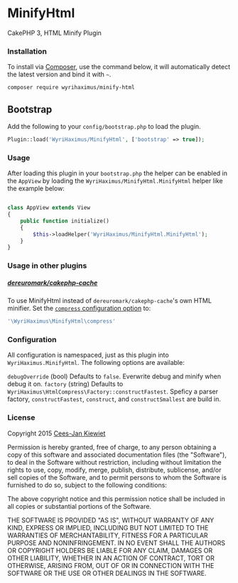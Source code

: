 MinifyHtml
==========

CakePHP 3, HTML Minify Plugin

### Installation ###

To install via [Composer](http://getcomposer.org/), use the command below, it will automatically detect the latest version and bind it with `~`.

```
composer require wyrihaximus/minify-html 
```

## Bootstrap ##

Add the following to your `config/bootstrap.php` to load the plugin.

```php
Plugin::load('WyriHaximus/MinifyHtml', ['bootstrap' => true]);
```

### Usage ###

After loading this plugin in your `bootstrap.php` the helper can be enabled in the `AppView` by loading the `WyriHaximus/MinifyHtml.MinifyHtml` helper like the example below:

```php

class AppView extends View
{
    public function initialize()
    {
        $this->loadHelper('WyriHaximus/MinifyHtml.MinifyHtml');
    }
}
```

### Usage in other plugins ###

##### [dereuromark/cakephp-cache](https://github.com/dereuromark/cakephp-cache) #####

To use MinifyHtml instead of `dereuromark/cakephp-cache`'s own HTML minifier. Set the [`compress` configuration option](https://github.com/dereuromark/cakephp-cache#component-configuration) to:
```php
'\WyriHaximus\MinifyHtml\compress'
```

### Configuration ###

All configuration is namespaced, just as this plugin into `WyriHaximus.MinifyHtml`. The following options are available:

`debugOverride` (bool) Defaults to `false`. Everwrite debug and minify when debug it on. 
`factory` (string) Defaults to `WyriHaximus\HtmlCompress\Factory::constructFastest`. Speficy a parser factory, `constructFastest`, `construct`, and `constructSmallest` are build in.

### License ###

Copyright 2015 [Cees-Jan Kiewiet](http://wyrihaximus.net/)

Permission is hereby granted, free of charge, to any person
obtaining a copy of this software and associated documentation
files (the "Software"), to deal in the Software without
restriction, including without limitation the rights to use,
copy, modify, merge, publish, distribute, sublicense, and/or sell
copies of the Software, and to permit persons to whom the
Software is furnished to do so, subject to the following
conditions:

The above copyright notice and this permission notice shall be
included in all copies or substantial portions of the Software.

THE SOFTWARE IS PROVIDED "AS IS", WITHOUT WARRANTY OF ANY KIND,
EXPRESS OR IMPLIED, INCLUDING BUT NOT LIMITED TO THE WARRANTIES
OF MERCHANTABILITY, FITNESS FOR A PARTICULAR PURPOSE AND
NONINFRINGEMENT. IN NO EVENT SHALL THE AUTHORS OR COPYRIGHT
HOLDERS BE LIABLE FOR ANY CLAIM, DAMAGES OR OTHER LIABILITY,
WHETHER IN AN ACTION OF CONTRACT, TORT OR OTHERWISE, ARISING
FROM, OUT OF OR IN CONNECTION WITH THE SOFTWARE OR THE USE OR
OTHER DEALINGS IN THE SOFTWARE.
